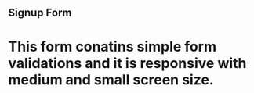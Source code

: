 ## Signup Form

# This form conatins simple form validations and it is responsive with medium and small screen size.
